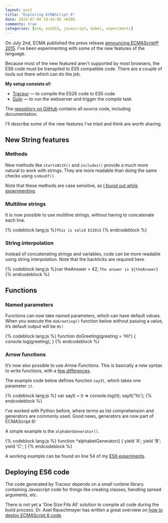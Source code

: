 ```yaml
---
layout: post
title: "Exploring ECMAScript 6"
date: 2015-07-08 19:44:05 +0200
comments: true
categories: [es6, es2015, javascript, babel, experiments]
---
```


On July 2nd, ECMA published the press release [announcing ECMAScript&reg; 2015](http://www.ecma-international.org/publications/standards/Ecma-262.htm). I’ve been experimenting with some of the new features of the language.

Because most of the new featured aren't supported by most browsers, the ES6 code must be transpiled to ES5 compatible code. There are a couple of tools out there which can do the job. 

**My setup consists of:**

- [Traceur](https://github.com/google/traceur-compiler) &mdash; to compile the ES26 code to ES5 code
- [Gulp](http://gulpjs.com/) &mdash; to run the webserver and trigger the compile task

The [repository on GitHub](https://github.com/Voles/es6-traceur-gulp) contains all source code, including documentation.

I'll describe some of the new features I've tried and think are worth sharing.

## New String features

### Methods
New methods like `startsWith()` and `includes()` provide a much more natural to work with strings.
They are  more readable than doing the same checks using `indexOf()`.

Note that these methods are case sensitive, as [I found out while experimenting](https://github.com/Voles/es6-traceur-gulp/blob/master/app/main.js#L12).

### Multiline strings
It is now possible to use multiline strings, without having to concatenate each line.

{% codeblock lang:js %}`This is
valid ES2015`
{% endcodeblock %} 

### String interpolation
Instead of concatenating strings and variables, code can be more readable using string interpolation. Note that the backticks are required here.

{% codeblock lang:js %}var theAnswer = 42;
`The answer is ${theAnswer}`
{% endcodeblock %}

## Functions

### Named parameters
Functions can now take named parameters, which can have default values.
When you execute the `doGreeting()` function below without passing a value, it’s default output will be `Hi!`

{% codeblock lang:js %}
function doGreeting(greeting = ‘Hi!’) {
    console.log(greeting);
}
{% endcodeblock %}

### Arrow functions
It’s now also possible to use *Arrow Functions*. This is basically a new syntax to write functions, with a [few differences](https://leanpub.com/understandinges6/read/#leanpub-auto-arrow-functions).

The example code below defines function `sayIt`, which takes one parameter `it`.

{% codeblock lang:js %}
var sayIt = it => console.log(it);
sayIt('Yo');
{% endcodeblock %}

I’ve worked with Python before, where terms as list comprehension and generators are commonly used.
Good news, generators are now part of ECMAScript 6!

A simple example is the `alphabetGenerator()`.

{% codeblock lang:js %}
function *alphabetGenerator() {
    yield 'A';
      yield 'B';
        yield 'C';
}
{% endcodeblock %}

A working example can be found on line 54 of my [ES6 experiments](https://github.com/Voles/es6-traceur-gulp/blob/master/app/main.js#L54).

## Deploying ES6 code

The code generated by Traceur depends on a small runtime library containing Javascript code for things like creating classes, handling spread arguments, etc. 

There is not yet a 'One Size Fits All' solution to compile all code during the build process.
Dr. Axel Rauschmayer has written a great overview on [how to deploy ECMAScript 6 code](http://www.2ality.com/2015/04/deploying-es6.html).

